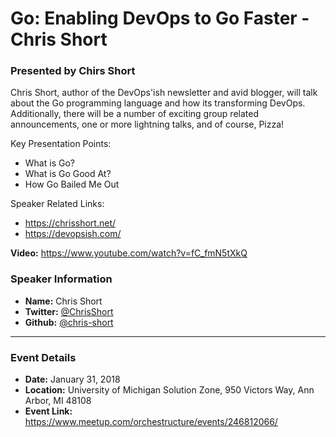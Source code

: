 # Go: Enabling DevOps to Go Faster - Chris Short
### Presented by Chirs Short

Chris Short, author of the DevOps'ish newsletter and avid blogger, will talk about the Go programming language and how its transforming DevOps. Additionally, there will be a number of exciting group related announcements, one or more lightning talks, and of course, Pizza!

Key Presentation Points:
* What is Go?
* What is Go Good At?
* How Go Bailed Me Out

Speaker Related Links:
* https://chrisshort.net/
* https://devopsish.com/

**Video:**
https://www.youtube.com/watch?v=fC_fmN5tXkQ

### Speaker Information

* **Name:** Chris Short
* **Twitter:** [@ChrisShort](https://twitter.com/ChrisShort)
* **Github:** [@chris-short](https://github.com/chris-short)

---

### Event Details

* **Date:** January 31, 2018
* **Location:** University of Michigan Solution Zone, 950 Victors Way, Ann Arbor, MI 48108
* **Event Link:** https://www.meetup.com/orchestructure/events/246812066/
